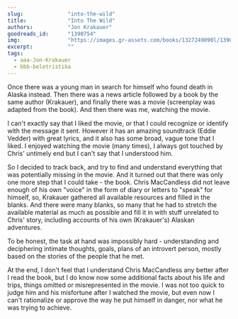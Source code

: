 ```yaml
---
slug:              "into-the-wild"
title:             "Into The Wild"
authors:           "Jon Krakauer"
goodreads_id:      "1390754"
img:               "https://images.gr-assets.com/books/1327249090l/1390754.jpg"
excerpt:           ""
tags:
  - aaa-Jon-Krakauer
  - bbb-beletristika  
---
```


Once there was a young man in search for himself who found death in Alaska instead. Then there was a news article 
followed by a book by the same author (Krakauer), and finally there was a movie (screenplay was adapted from the book). 
And then there was me, watching the movie.

I can't exactly say that I liked the movie, or that I could recognize or identify with the message it sent. However it 
has an amazing soundtrack (Eddie Vedder) with great lyrics, and it also has some broad, vague tone that I liked. I 
enjoyed watching the movie (many times), I always got touched by Chris' untimely end but I can't say that I understood 
him.

So I decided to track back, and try to find and understand everything that was potentially missing in the movie. And it 
turned out that there was only one more step that I could take - the book. Chris MacCandless did not leave enough of his 
own "voice" in the form of diary or letters to "speak" for himself, so, Krakauer gathered all available resources and 
filled in the blanks. And there were many blanks, so many that he had to stretch the available material as much as 
possible and fill it in with stuff unrelated to Chris' story, including accounts of his own (Krakauer's) Alaskan 
adventures.

To be honest, the task at hand was impossibly hard - understanding and deciphering intimate thoughts, goals, plans of an 
introvert person, mostly based on the stories of the people that he met.

At the end, I don't feel that I understand Chris MacCandless any better after I read the book, but I do know now some 
additional facts about his life and trips, things omitted or misrepresented in the movie. I was not too quick to judge 
him and his misfortune after I watched the movie, but even now I can't rationalize or approve the way he put himself in 
danger, nor what he was trying to achieve.
